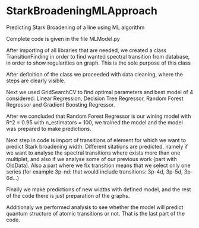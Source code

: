 # StarkBroadeningMLApproach
Predicting Stark Broadening of a line using ML algorithm

Complete code is given in the file MLModel.py 

After importing of all libraries that are needed, we created a class TransitionFinding in order to find wanted spectral transition from database, in order to show regularities on graph. This is the sole purpose of this class

After definition of the class we proceeded with data cleaning, where the steps are clearly visible.

Next we used GridSearchCV to find optimal parameters and best model of 4 considered: Linear Regression, Decision Tree Regressor, Random Forest Regressor and Gradient Boosting Regressor.

After we concluded that Random Forest Regressor is our wining model with R^2 = 0.95 with n_estimators = 100, we trained the model and the model was prepared to make predictions.

Next step in code is import of transitions of element for which we want to predict Stark broadening width. Different sitations are predicted, namely if we want to analyse the spectral transitions where exists more than one multiplet, and also if we analyse some of our previous work (part with OldData). Also a part where we fix transition means that we select only one series (for example 3p-nd: that would include transitions: 3p-4d, 3p-5d, 3p-6d...)

Finally we make predictions of new widths with defined model, and the rest of the code there is just preparation of the graphs.

Additionaly we performed analysis to see whether the model will predict quantum structure of atomic transitions or not. That is the last part of the code. 
